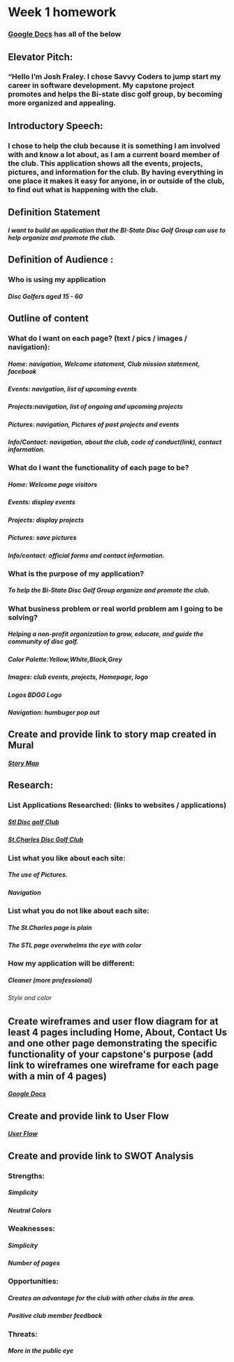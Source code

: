 # Week 1 homework

### 	[Google Docs](https://docs.google.com/document/d/1DhvahLdfo0t3j5h2f_25M7bgdYaItvJFDqbhf_nR3-0/edit) has all of the below


## Elevator Pitch:

### “Hello I’m Josh Fraley. I chose Savvy Coders to jump start my career in software development. My capstone project promotes and helps the Bi-state disc golf group, by becoming more organized and appealing.

## Introductory Speech:

### I chose to help the club because it is something I am involved with and know a lot about, as I am a current board member of the club. This application shows all the events, projects, pictures, and information for the club. By having everything in one place it makes it easy for anyone, in or outside of the club, to find out what is happening with the club.


## Definition Statement

##### I want to build an application that the BI-State Disc Golf Group can use to help organize and promote the club. 
 
## Definition of Audience : 

### Who is using my application 
##### Disc Golfers aged 15 - 60

## Outline of content

### What do I want on each page? (text / pics / images / navigation):

##### Home: navigation, Welcome statement, Club mission statement, facebook
##### Events: navigation, list of upcoming events
##### Projects:navigation, list of ongoing and upcoming projects
##### Pictures: navigation, Pictures of past projects and events
##### Info/Contact: navigation, about the club, code of conduct(link), contact information.

### What do I want the functionality of each page to be?
##### Home: Welcome page visitors
##### Events: display events
##### Projects: display projects
##### Pictures: save pictures
##### Info/contact: official forms and contact information.

### What is the purpose of my application?
##### To help the Bi-State Disc Golf Group organize and promote the club.

### What business problem or real world problem am I going to be solving?
##### Helping a non-profit organization to grow, educate, and guide the community of disc golf.
##### Color Palette:Yellow,White,Black,Grey
##### Images: club events, projects, Homepage, logo
##### Logos  BDGG Logo
##### Navigation: humbuger pop out
## Create and provide link to story map created in Mural

##### [Story Map](https://app.mural.co/invitation/mural/joshfraley7482/1679930278600?sender=u882390bca8a3beed42ce7198&key=c7f98926-cfc6-4678-9817-c61e86b3043d)

## Research:

### List Applications Researched: (links to websites / applications)
##### [Stl Disc golf Club](https://stldgclub.com/)
##### [St.Charles Disc Golf Club](https://www.stcharlesmodiscgolf.org/)
 
### List what you like about each site: 
##### The use of Pictures.
##### Navigation

### List what you do not like about each site:
##### The St.Charles page is plain
##### The STL page overwhelms the eye with color

### How my application will be different:
##### Cleaner (more professional)
###### Style and color
 
## Create wireframes and user flow diagram for at least 4 pages including Home, About, Contact Us and one other page demonstrating the specific functionality of your capstone's purpose (add link to wireframes one wireframe for each page with a min of 4 pages)

##### [Google Docs](https://docs.google.com/document/d/1DhvahLdfo0t3j5h2f_25M7bgdYaItvJFDqbhf_nR3-0/edit)

## Create and provide link to User Flow

##### [User Flow](https://lucid.app/lucidchart/2da969f3-1874-43a2-aab7-803d83e88207/edit?viewport_loc=-209%2C-247%2C3072%2C1545%2C0_0&invitationId=inv_c1eafe24-6fd3-40cf-ad0b-21a1f5b0ecb3)


## Create and provide link to SWOT Analysis


### Strengths:
##### Simplicity
##### Neutral Colors
	
### Weaknesses:
##### Simplicity
##### Number of pages
	
### Opportunities:
##### Creates an advantage for the club with other clubs in the area.
##### Positive club member feedback
	
### Threats:
##### More in the public eye
